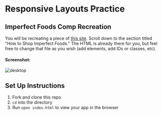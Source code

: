 # Responsive Layouts Practice

## Imperfect Foods Comp Recreation

You will be recreating a piece of [this site](https://try.imperfectfoods.com/overview). Scroll down to the section titled "How to Shop Imperfect Foods." The HTML is already there for you, but feel free to change that file as you wish (add elements, add IDs or classes, etc).

#### Screenshot:
![desktop](https://user-images.githubusercontent.com/51416773/142955257-7a54498c-c349-41b9-9f22-686aed19e067.png)

## Set Up Instructions
1. Fork and clone this repo
2. `cd` into the directory
3. Run `open index.html` to view your app in the browser
